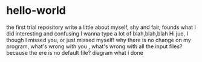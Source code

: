 # hello-world
the first trial repository
write a little about myself, shy and fair, founds what I did interesting and confusing
I wanna type a lot of blah,blah,blah 
Hi jue, I though I missed you, or just missed myself!
why there is no change on my program, what's wrong with you , what's wrong with all the input files? because the ere is no default file?
diagram what i done 
